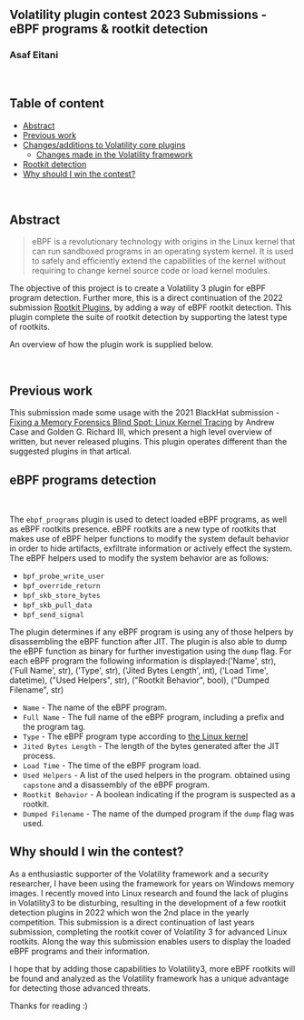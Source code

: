 ## Volatility plugin contest 2023 Submissions - eBPF programs & rootkit detection
### Asaf Eitani

<br>

## Table of content
<!-- TOC start -->
- [Abstract](#abstract)
- [Previous work](#previous-work)
- [Changes/additions to Volatility core plugins](#volatility-changes)
  - [Changes made in the Volatility framework](#volatility-framework-changes)
- [Rootkit detection](#ebpf)
- [Why should I win the contest?](#why-should-I-win-the-contest)
<!-- TOC end -->

<br>

## Abstract <!-- TOC --><a name="abstract"></a>
> eBPF is a revolutionary technology with origins in the Linux kernel that can run sandboxed programs in an operating system kernel. It is used to safely and efficiently extend the capabilities of the kernel without requiring to change kernel source code or load kernel modules.


The objective of this project is to create a Volatility 3 plugin for eBPF program detection. Further more, this is a direct continuation of the 2022 submission <a href="https://github.com/AsafEitani/rootkit_plugins/tree/main">Rootkit Plugins</a>, by adding a way of eBPF rootkit detection.
This plugin complete the suite of rootkit detection by supporting the latest type of rootkits.

An overview of how the plugin work is supplied below.

<br>

## Previous work <!-- TOC --><a name="previous-work"></a>
This submission made some usage with the 2021 BlackHat submission - <a href="https://i.blackhat.com/USA21/Wednesday-Handouts/us-21-Fixing-A-Memory-Forensics-Blind-Spot-Linux-Kernel-Tracing-wp.pdf">Fixing a Memory Forensics Blind Spot: Linux
Kernel Tracing</a> by Andrew Case and Golden G. Richard III, which present a high level overview of written, but never released plugins.
This plugin operates different than the suggested plugins in that artical.
<br>


## eBPF programs detection <!-- TOC --><a name="ebpf"></a>

<br>

The `ebpf_programs` plugin is used to detect loaded eBPF programs, as well as eBPF rootkits presence.
eBPF rootkits are a new type of rootkits that makes use of eBPF helper functions to modify the system default behavior in order to hide artifacts, exfiltrate information or actively effect the system.
The eBPF helpers used to modify the system behavior are as follows:
- `bpf_probe_write_user`
- `bpf_override_return`
- `bpf_skb_store_bytes`
- `bpf_skb_pull_data`
- `bpf_send_signal`


The plugin determines if any eBPF program is using any of those helpers by disassembling the eBPF function after JIT.
The plugin is also able to dump the eBPF function as binary for further investigation using the `dump` flag.
For each eBPF program the following information is displayed:('Name', str), ('Full Name', str), ('Type', str), ('Jited Bytes Length', int),
                                   ('Load Time', datetime), ("Used Helpers", str),
                                   ("Rootkit Behavior", bool), ("Dumped Filename", str)
- `Name` - The name of the eBPF program.
- `Full Name` - The full name of the eBPF program, including a prefix and the program tag.
- `Type` - The eBPF program type according to <a href="https://elixir.bootlin.com/linux/v5.15/source/include/uapi/linux/bpf.h#L919">the Linux kernel</a>
- `Jited Bytes Length` - The length of the bytes generated after the JIT process.
- `Load Time` - The time of the eBPF program load.
- `Used Helpers` - A list of the used helpers in the program. obtained using `capstone` and a disassembly of the eBPF program.
- `Rootkit Behavior` - A boolean indicating if the program is suspected as a rootkit.
- `Dumped Filename` - The name of the dumped program if the `dump` flag was used.


## Why should I win the contest? <!-- TOC --><a name="why-should-I-win-the-contest"></a>
As a enthusiastic supporter of the Volatility framework and a security researcher, I have been using the framework for years on Windows memory images.
I recently moved into Linux research and found the lack of plugins in Volatility3 to be disturbing, resulting in the development of a few rootkit detection plugins in 2022 which won the 2nd place in the yearly competition.
This submission is a direct continuation of last years submission, completing the rootkit cover of Volatility 3 for advanced Linux rootkits.
Along the way this submission enables users to display the loaded eBPF programs and their information.

I hope that by adding those capabilities to Volatility3, more eBPF rootkits will be found and analyzed as the Volatility framework has a unique advantage for detecting those advanced threats.


Thanks for reading :)

